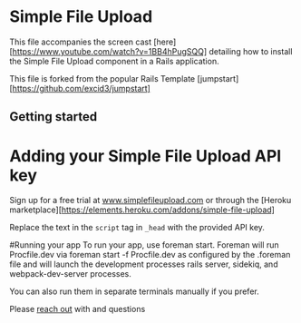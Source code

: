 # Simple File Upload
This file accompanies the screen cast [here][https://www.youtube.com/watch?v=1BB4hPugSQQ] detailing how to install the Simple File Upload component in a Rails application. 

This file is forked from the popular Rails Template [jumpstart][https://github.com/excid3/jumpstart]

## Getting started

# Adding your Simple File Upload API key
Sign up for a free trial at www.simplefileupload.com or through the [Heroku marketplace][https://elements.heroku.com/addons/simple-file-upload]

Replace the text in the `script` tag in `_head` with the provided API key. 

#Running your app
To run your app, use foreman start. Foreman will run Procfile.dev via foreman start -f Procfile.dev as configured by the .foreman file and will launch the development processes rails server, sidekiq, and webpack-dev-server processes.

You can also run them in separate terminals manually if you prefer.

Please [reach out](mailto:colleen@simplefileupload.com?subject=QuestionsFromGithub) with and questions


